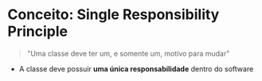 # Conceito: Single Responsibility Principle

> "Uma classe deve ter um, e somente um, motivo para mudar"

* A classe deve possuir **uma única responsabilidade** dentro do software